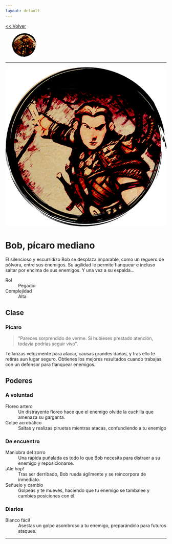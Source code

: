 ```yaml
---
layout: default
---
```

<a href="/early-access/"><< Volver</a>


<div style="display: flex; align-items: center; justify-content: space-evenly; margin-bottom: 10px">
  <a href="dwall.html" style="width: 15%">
    <img src="dwall-avatar.png" style="width:100%; border: 0; box-shadow: none; -webkit-box-shadow: none;">
  </a>
  <a href="notashe.html" style="width: 15%; >
    <img src="avatar-notashe.png" style="width:100%; border: 0; box-shadow: none; -webkit-box-shadow: none;">
  </a>
  <a href="elenwed.html" style="width: 15%; >
    <img src="avatar-elenwed.png" style="width:100%; border: 0; box-shadow: none; -webkit-box-shadow: none;">
  </a>
  <a href="bob.html" style="width: 15%; >
    <img src="avatar-bob.png" style="width:100%; border: 0; box-shadow: none; -webkit-box-shadow: none;">
  </a>
  <a href="presto.html" style="width: 15%; >
    <img src="avatar-presto.png" style="width:100%; border: 0; box-shadow: none; -webkit-box-shadow: none;">
  </a>
</div>

* * *

<img src="avatar-bob.png">

# Bob, pícaro mediano

El silencioso y escurridizo Bob se desplaza imparable, como un reguero de pólvora, entre sus enemigos. Su agilidad le permite flanquear e incluso saltar por encima de sus enemigos. Y una vez a su espalda...

<dl>
<dt>Rol</dt>
<dd>Pegador</dd>
<dt>Complejidad</dt>
<dd>Alta</dd>
</dl>

## Clase


### Picaro

> "Pareces  sorprendido  de verme.  Si hubieses  prestado atención,  todavía  podrías  seguir vivo". 

Te lanzas velozmente  para atacar, causas grandes daños, y tras ello te retiras aun lugar seguro. Obtienes los mejores resultados cuando trabajas con un defensor para flanquear enemigos. 

## Poderes

### A voluntad
<dl>
<dt>Floreo artero</dt>
<dd>Un distrayente floreo hace que el enemigo olvide la cuchilla que amenaza su garganta. </dd>
<dt>Golpe acrobático</dt>
<dd>Saltas y realizas piruetas mientras atacas, confundiendo a tu enemigo</dd>
</dl>

### De encuentro
<dl>
<dt>Maniobra del zorro</dt>
<dd>Una rápida puñalada es todo lo que Bob necesita para distraer a su enemigo y reposicionarse.</dd>
<dt>¡Ale hop!</dt>
<dd>Tras ser derribado, Bob rueda ágilmente y se reincorpora de inmediato.</dd>
<dt>Señuelo y cambio</dt>
<dd>Golpeas y te mueves, haciendo que tu enemigo se tambalee y cambies posiciones con él.</dd>
</dl>

### Diarios
<dl>
<dt>Blanco fácil</dt>
<dd>Asestas un golpe asombroso a tu enemigo, preparándolo para futuros ataques.</dd>
</dl>

* * *

